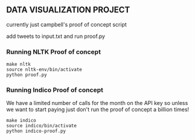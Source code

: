 ## DATA VISUALIZATION PROJECT
currently just campbell's proof of concept script

add tweets to input.txt and run proof.py


### Running NLTK Proof of concept
```
make nltk
source nltk-env/bin/activate
python proof.py
```

### Running Indico Proof of concept
We have a limited number of calls for the month on the API key so unless
we want to start paying just don't run the proof of concept a billion times!

```
make indico
source indico/bin/activate
python indico-proof.py
```
